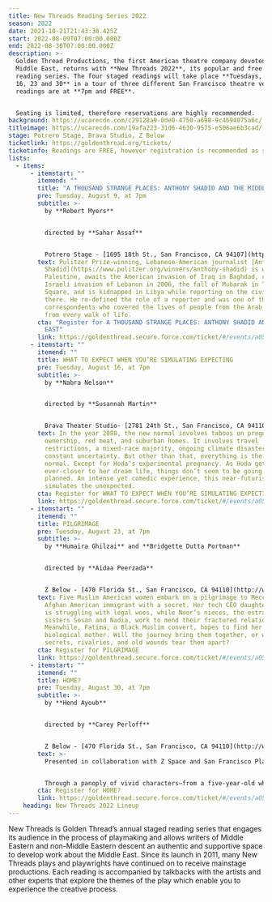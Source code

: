```yaml
---
title: New Threads Reading Series 2022
season: 2022
date: 2021-10-21T21:43:38.425Z
start: 2022-08-09T07:00:00.000Z
end: 2022-08-30T07:00:00.000Z
description: >-
  Golden Thread Productions, the first American theatre company devoted to the
  Middle East, returns with **New Threads 2022**, its popular and free staged
  reading series. The four staged readings will take place **Tuesdays, August 9,
  16, 23 and 30** in a tour of three different San Francisco theatre venues. All
  readings are at **7pm and FREE**. 


  Seating is limited, therefore reservations are highly recommended.
background: https://ucarecdn.com/c29128a9-0de0-4750-a698-9c4b94075a6c/
titleimage: https://ucarecdn.com/19afa223-31d6-4630-9575-e506ae6b3cad/
stage: Potrero Stage, Brava Studio, Z Below
ticketlink: https://goldenthread.org/tickets/
ticketinfo: Readings are FREE, however registration is recommended as space is limited.
lists:
  - items:
      - itemstart: ""
        itemend: ""
        title: "A THOUSAND STRANGE PLACES: ANTHONY SHADID AND THE MIDDLE EAST"
        pre: Tuesday, August 9, at 7pm
        subtitle: >-
          by **Robert Myers**


          directed by **Sahar Assaf**


          Potrero Stage - [1695 18th St., San Francisco, CA 94107](https://potrerostage.org/visit-potrero-stage/)
        text: Pulitzer Prize-winning, Lebanese-American journalist [Anthony
          Shadid](https://www.pulitzer.org/winners/anthony-shadid) is wounded in
          Palestine, awaits the American invasion of Iraq in Baghdad, covers the
          Israeli invasion of Lebanon in 2006, the fall of Mubarak in Tahrir
          Square, and is kidnapped in Libya while reporting on the civil war
          there. He re-defined the role of a reporter and was one of the only
          correspondents who covered the lives of people from the Arab world
          from every walk of life.
        cta: "Register for A THOUSAND STRANGE PLACES: ANTHONY SHADID AND THE MIDDLE
          EAST"
        link: https://goldenthread.secure.force.com/ticket/#/events/a0S3Z000007Uwl6UAC
      - itemstart: ""
        itemend: ""
        title: WHAT TO EXPECT WHEN YOU’RE SIMULATING EXPECTING
        pre: Tuesday, August 16, at 7pm
        subtitle: >-
          by **Nabra Nelson**


          directed by **Susannah Martin**


          Brava Theater Studio- [2781 24th St., San Francisco, CA 94110](https://www.brava.org/visit)
        text: In the year 2080, the new normal involves taboos on pregnancy, car
          ownership, red meat, and suburban homes. It involves travel
          restrictions, a mixed-race majority, ongoing climate disasters, and
          constant uncertainty. But other than that, everything is the old
          normal. Except for Hoda’s experimental pregnancy. As Hoda gets
          ever-closer to her dream life, things don’t seem to be going as
          planned. An intense yet comedic experience, this near-futuristic play
          simulates the unexpected.
        cta: Register for WHAT TO EXPECT WHEN YOU’RE SIMULATING EXPECTING
        link: https://goldenthread.secure.force.com/ticket/#/events/a0S3Z000007UwnqUAC
      - itemstart: ""
        itemend: ""
        title: PILGRIMAGE
        pre: Tuesday, August 23, at 7pm
        subtitle: >-
          by **Humaira Ghilzai** and **Bridgette Dutta Portman**


          directed by **Aidaa Peerzada**


          Z Below - [470 Florida St., San Francisco, CA 94110](http://www.zspace.org/directions)
        text: Five Muslim American women embark on a pilgrimage to Mecca. Noor is an
          Afghan American immigrant with a secret. Her tech CEO daughter Maryam
          is struggling with legal woes, while Noor’s nieces, the estranged
          sisters Sosan and Nadia, work to mend their fractured relationship.
          Meanwhile, Fatima, a Black Muslim convert, hopes to find her
          biological mother. Will the journey bring them together, or will
          secrets, rivalries, and old wounds tear them apart?
        cta: Register for PILGRIMAGE
        link: https://goldenthread.secure.force.com/ticket/#/events/a0S3Z000007UwlfUAC
      - itemstart: ""
        itemend: ""
        title: HOME?
        pre: Tuesday, August 30, at 7pm
        subtitle: >-
          by **Hend Ayoub**


          directed by **Carey Perloff**


          Z Below - [470 Florida St., San Francisco, CA 94110](http://www.zspace.org/directions)
        text: >-
          Presented in collaboration with Z Space and San Francisco Playhouse.


          Through a panoply of vivid characters—from a five-year-old who just wants to join the neighborhood's Purim party to a casting director in Egypt who can't forget where she comes from, to her dying mother who longs for her to find a place in the world—Hend shares a deeply personal and true story about her search for the place that many of us take for granted: Home.
        cta: Register for HOME?
        link: https://goldenthread.secure.force.com/ticket/#/events/a0S3Z000007UwlVUAS
    heading: New Threads 2022 Lineup
---
```

New Threads is Golden Thread’s annual staged reading series that engages its audience in the process of playmaking and allows writers of Middle Eastern and non-Middle Eastern descent an authentic and supportive space to develop work about the Middle East. Since its launch in 2011, many New Threads plays and playwrights have continued on to receive mainstage productions. Each reading is accompanied by talkbacks with the artists and other experts that explore the themes of the play which enable you to experience the creative process.